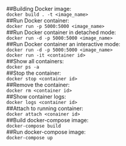 ##Building Docker image:  
```docker build . -t <image_name> ```  
##Run Docker container:  
```docker run -p 5000:5000 <image_name>```  
##Run Docker container in detached mode:  
```docker run -d -p 5000:5000 <image_name>```  
##Run Docker container an interactive mode:  
```docker run -d -p 5000:5000 <image_name>```   
```docker run -it <container id>```   
##Show all containers:  
```docker ps -a ```  
##Stop the container:  
```docker stop <container id>```   
##Remove the container:  
```docker rm <container id> ```  
##Show container logs:  
```docker logs <container id> ```  
##Attach to running container:  
```docker attach <conainer id> ```  
##Build docker-compose image:  
```docker-compose build ```  
##Run docker-compose image:  
```docker-compose up```  
